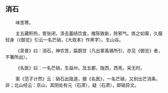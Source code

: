 ## 消石
<p>&emsp;&emsp;
味苦寒。
</p>
<p>&emsp;&emsp;
主五藏积热，胃张闭，涤去蓄结饮食，推陈致新，除邪气。炼之如膏，久服轻身（《御览》引云一名芒硝，《大观本》作黑字）。生山谷。
</p>
<p>&emsp;&emsp;
《吴普》曰：消石，神农苦，扁鹊甘（凡出掌禹锡所引，亦见《御览》者，不箸所出）。
</p>
<p>&emsp;&emsp;
《名医》曰：一名芒硝，生益州，及五都，陇西，西羌，采无时。
</p>
<p>&emsp;&emsp;
案《范子计然》云：硝石出陇道，据《名医》，一名芒硝，又别出芒消条，非；北山经云：京山，其阴处有元（石肃），疑（石肃），即硝异文。
</p>